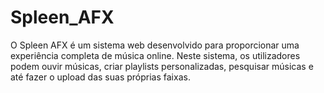 # Spleen_AFX
O Spleen AFX é um sistema web desenvolvido para proporcionar uma experiência completa de música online. Neste sistema, os utilizadores podem ouvir músicas, criar playlists personalizadas, pesquisar músicas e até fazer o upload das suas próprias faixas.
